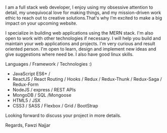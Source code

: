 I am a full stack web developer, I enjoy using my obsessive attention to detail, my unequivocal love for making things, and my mission-driven work ethic to reach out to creative solutions.That's why I’m excited to make a big impact on your upcoming website.

I specialize in building web applications using the MERN stack. I'm also open to work with other technologies if necessary.
I will help you build and maintain your web applications and projects. I'm very curious and result oriented person. I'm open to learn, design and implement new ideas and give suggestions where need be. I also have good linux skills.

Languages / Framework / Technologies :)
- JavaScript ES6+  / 
- ReactJS / React Routing / Hooks / Redux / Redux-Thunk / Redux-Saga / Redux-Form
- NodeJS / express / REST APIs
- MongoDB / SQL /Mongoose
- HTML5 / JSX 
- CSS3 / SASS / Flexbox / Grid / BootStrap

Looking forward to discuss your project in more details.


Regards,
Fawzi Najjar
